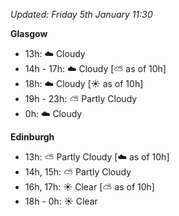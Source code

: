 *Updated: Friday 5th January 11:30*

**Glasgow**

* 13h: :cloud: Cloudy
* 14h - 17h: :cloud: Cloudy [:partly_sunny: as of 10h]
* 18h: :cloud: Cloudy [:sunny: as of 10h]
* 19h - 23h: :partly_sunny: Partly Cloudy
* 0h: :cloud: Cloudy

**Edinburgh**

* 13h: :partly_sunny: Partly Cloudy [:cloud: as of 10h]
* 14h, 15h: :partly_sunny: Partly Cloudy
* 16h, 17h: :sunny: Clear [:partly_sunny: as of 10h]
* 18h - 0h: :sunny: Clear

